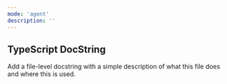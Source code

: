 ```yaml
---
mode: 'agent'
description: ''
---
```

## TypeScript DocString

Add a file-level docstring with a simple description of what this file does and where this is used.
